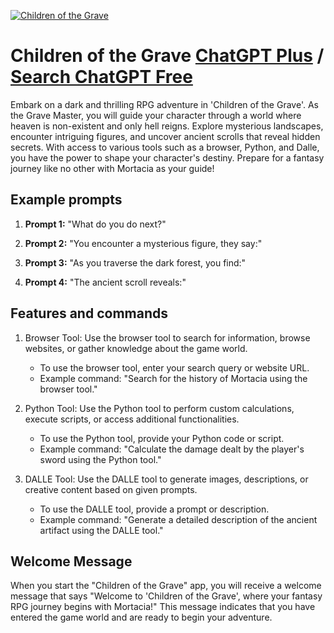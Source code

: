 
[![Children of the Grave](https://files.oaiusercontent.com/file-PKOCG8jYZMknKhFxrcKeTh1k?se=2123-10-19T13%3A04%3A40Z&sp=r&sv=2021-08-06&sr=b&rscc=max-age%3D31536000%2C%20immutable&rscd=attachment%3B%20filename%3Defb7b010-2ffc-4629-affc-bfa0663cbcd5.png&sig=KV5SXjrsFlFbuJkRFVL%2BJpVmplvp5ZvzozQunNotgow%3D)](https://chat.openai.com/g/g-0LtZkpRmr-children-of-the-grave)

# Children of the Grave [ChatGPT Plus](https://chat.openai.com/g/g-0LtZkpRmr-children-of-the-grave) / [Search ChatGPT Free](https://gptcall.net/index.html#/?search=Children%20of%20the%20Grave)

Embark on a dark and thrilling RPG adventure in 'Children of the Grave'. As the Grave Master, you will guide your character through a world where heaven is non-existent and only hell reigns. Explore mysterious landscapes, encounter intriguing figures, and uncover ancient scrolls that reveal hidden secrets. With access to various tools such as a browser, Python, and Dalle, you have the power to shape your character's destiny. Prepare for a fantasy journey like no other with Mortacia as your guide!

## Example prompts

1. **Prompt 1:** "What do you do next?"

2. **Prompt 2:** "You encounter a mysterious figure, they say:"

3. **Prompt 3:** "As you traverse the dark forest, you find:"

4. **Prompt 4:** "The ancient scroll reveals:"

## Features and commands

1. Browser Tool: Use the browser tool to search for information, browse websites, or gather knowledge about the game world. 
   - To use the browser tool, enter your search query or website URL.
   - Example command: "Search for the history of Mortacia using the browser tool."

2. Python Tool: Use the Python tool to perform custom calculations, execute scripts, or access additional functionalities.
   - To use the Python tool, provide your Python code or script.
   - Example command: "Calculate the damage dealt by the player's sword using the Python tool."

3. DALLE Tool: Use the DALLE tool to generate images, descriptions, or creative content based on given prompts.
   - To use the DALLE tool, provide a prompt or description.
   - Example command: "Generate a detailed description of the ancient artifact using the DALLE tool."

## Welcome Message

When you start the "Children of the Grave" app, you will receive a welcome message that says "Welcome to 'Children of the Grave', where your fantasy RPG journey begins with Mortacia!" This message indicates that you have entered the game world and are ready to begin your adventure.



